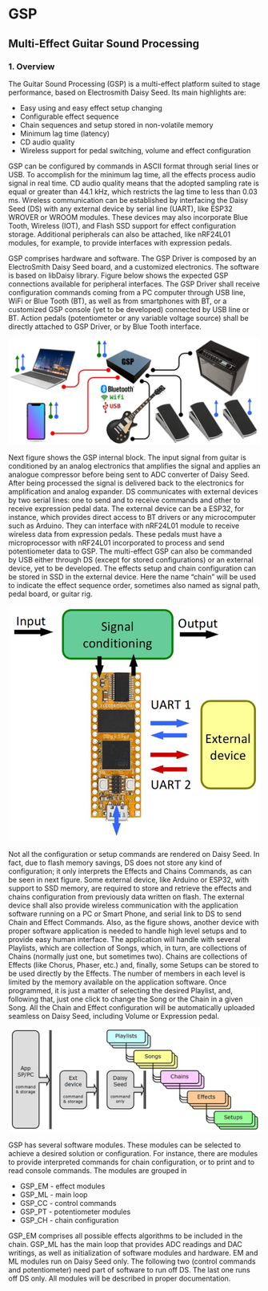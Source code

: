# GSP
## Multi-Effect Guitar Sound Processing

### 1. Overview


The Guitar Sound Processing (GSP) is a multi-effect platform suited to stage performance, based on Electrosmith Daisy Seed. Its main highlights are:

  -	Easy using and easy effect setup changing
  -	Configurable effect sequence
  -	Chain sequences and setup stored in non-volatile memory
  -	Minimum lag time (latency)
  -	CD audio quality
  -	Wireless support for pedal switching, volume and effect configuration

GSP can be configured by commands in ASCII format through serial lines or USB. To accomplish for the minimum lag time, all the effects process audio signal in real time. CD audio quality means that the adopted sampling rate is equal or greater than 44.1 kHz, which restricts the lag time to less than 0.03 ms. Wireless communication can be established by interfacing the Daisy Seed (DS) with any external device by serial line (UART), like ESP32 WROVER or WROOM modules. These devices may also incorporate Blue Tooth, Wireless (IOT), and Flash SSD support for effect configuration storage. Additional peripherals can also be attached, like nRF24L01 modules, for example, to provide interfaces with expression pedals.

GSP comprises hardware and software. The GSP Driver is composed by an ElectroSmith Daisy Seed board, and a customized electronics. The software is based on libDaisy library. Figure below shows the expected GSP connections available for peripheral interfaces. The GSP Driver shall receive configuration commands coming from a PC computer through USB line, WiFi or Blue Tooth (BT), as well as from smartphones with BT, or a customized GSP console (yet to be developed) connected by USB line or BT. Action pedals (potentiometer or any variable voltage source) shall be directly attached to GSP Driver, or by Blue Tooth interface. 

<p align="center"><img src="gsp_periph.jpg" alt="GSP Peripherals"></p>

Next figure shows the GSP internal block. The input signal from guitar is conditioned by an analog electronics that amplifies the signal and applies an analogue compressor before being sent to ADC converter of Daisy Seed. After being processed the signal is delivered back to the electronics for amplification and analog expander. DS communicates with external devices by two serial lines: one to send and to receive commands and other to receive expression pedal data. The external device can be a ESP32, for instance, which provides direct access to BT drivers or any microcomputer such as Arduino. They can interface with nRF24L01 module to receive wireless data from expression pedals. These pedals must have a microprocessor with nRF24L01 incorporated to process and send potentiometer data to GSP. The multi-effect GSP can also be commanded by USB either through DS (except for stored configurations) or an external device, yet to be developed. The effects setup and chain configuration can be stored in SSD in the external device. Here the name “chain” will be used to indicate the effect sequence order, sometimes also named as signal path, pedal board, or guitar rig. 

<p align="center"><img src="ds_interfaces.jpg" alt="DS Interfaces" width="500"></p>

Not all the configuration or setup commands are rendered on Daisy Seed. In fact, due to flash memory savings, DS does not store any kind of configuration; it only interprets the Effects and Chains Commands, as can be seen in next figure. Some external device, like Arduino or ESP32, with support to SSD memory, are required to store and retrieve the effects and chains configuration from previously data written on flash. The external device shall also provide wireless communication with the application software running on a PC or Smart Phone, and serial link to DS to send Chain and Effect Commands. Also, as the figure shows, another device with proper software application is needed to handle high level setups and to provide easy human interface. The application will handle with several Playlists, which are collection of Songs, which, in turn, are collections of Chains (normally just one, but sometimes two). Chains are collections of Effects (like Chorus, Phaser, etc.) and, finally, some Setups can be stored to be used directly by the Effects. The number of members in each level is limited by the memory available on the application software. Once programmed, it is just a matter of selecting the desired Playlist, and, following that, just one click to change the Song or the Chain in a given Song. All the Chain and Effect configuration will be automatically uploaded seamless on Daisy Seed, including Volume or Expression pedal.

<p align="center"><img src="gsp_arquit.jpg" alt="GSP Arquitecture"></p>

GSP has several software modules. These modules can be selected to achieve a desired solution or configuration. For instance, there are modules to provide interpreted commands for chain configuration, or to print and to read console commands. The modules are grouped in

  -	GSP_EM - effect modules
  -	GSP_ML - main loop
  -	GSP_CC - control commands
  -	GSP_PT - potentiometer modules
  -	GSP_CH - chain configuration

GSP_EM comprises all possible effects algorithms to be included in the chain. GSP_ML has the main loop that provides ADC readings and DAC writings, as well as initialization of software modules and hardware. 
EM and ML modules run on Daisy Seed only. The following two (control commands and potentiometer) need part of software to run off DS. The last one runs off DS only. All modules will be described in proper documentation.

